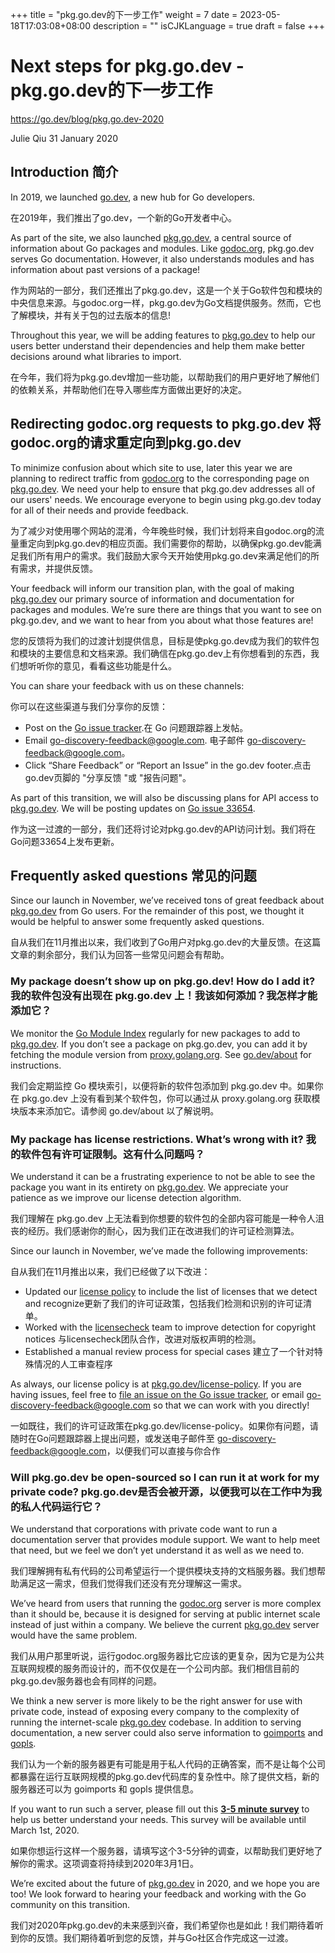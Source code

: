 +++
title = "pkg.go.dev的下一步工作"
weight = 7
date = 2023-05-18T17:03:08+08:00
description = ""
isCJKLanguage = true
draft = false
+++

# Next steps for pkg.go.dev - pkg.go.dev的下一步工作

https://go.dev/blog/pkg.go.dev-2020

Julie Qiu
31 January 2020

## Introduction 简介

In 2019, we launched [go.dev](https://go.dev/), a new hub for Go developers.

在2019年，我们推出了go.dev，一个新的Go开发者中心。

As part of the site, we also launched [pkg.go.dev](https://pkg.go.dev/), a central source of information about Go packages and modules. Like [godoc.org](https://godoc.org/), pkg.go.dev serves Go documentation. However, it also understands modules and has information about past versions of a package!

作为网站的一部分，我们还推出了pkg.go.dev，这是一个关于Go软件包和模块的中央信息来源。与godoc.org一样，pkg.go.dev为Go文档提供服务。然而，它也了解模块，并有关于包的过去版本的信息!

Throughout this year, we will be adding features to [pkg.go.dev](https://pkg.go.dev/) to help our users better understand their dependencies and help them make better decisions around what libraries to import.

在今年，我们将为pkg.go.dev增加一些功能，以帮助我们的用户更好地了解他们的依赖关系，并帮助他们在导入哪些库方面做出更好的决定。

## Redirecting godoc.org requests to pkg.go.dev 将godoc.org的请求重定向到pkg.go.dev

To minimize confusion about which site to use, later this year we are planning to redirect traffic from [godoc.org](https://godoc.org/) to the corresponding page on [pkg.go.dev](https://pkg.go.dev/). We need your help to ensure that pkg.go.dev addresses all of our users' needs. We encourage everyone to begin using pkg.go.dev today for all of their needs and provide feedback.

为了减少对使用哪个网站的混淆，今年晚些时候，我们计划将来自godoc.org的流量重定向到pkg.go.dev的相应页面。我们需要你的帮助，以确保pkg.go.dev能满足我们所有用户的需求。我们鼓励大家今天开始使用pkg.go.dev来满足他们的所有需求，并提供反馈。

Your feedback will inform our transition plan, with the goal of making [pkg.go.dev](https://pkg.go.dev/) our primary source of information and documentation for packages and modules. We’re sure there are things that you want to see on pkg.go.dev, and we want to hear from you about what those features are!

您的反馈将为我们的过渡计划提供信息，目标是使pkg.go.dev成为我们的软件包和模块的主要信息和文档来源。我们确信在pkg.go.dev上有你想看到的东西，我们想听听你的意见，看看这些功能是什么。

You can share your feedback with us on these channels:

你可以在这些渠道与我们分享你的反馈：

- Post on the [Go issue tracker](https://go.dev/s/discovery-feedback).在 Go 问题跟踪器上发帖。
- Email [go-discovery-feedback@google.com](mailto:go-discovery-feedback@google.com). 电子邮件 go-discovery-feedback@google.com。
- Click “Share Feedback” or “Report an Issue” in the go.dev footer.点击go.dev页脚的 "分享反馈 "或 "报告问题"。

As part of this transition, we will also be discussing plans for API access to [pkg.go.dev](https://pkg.go.dev/). We will be posting updates on [Go issue 33654](https://go.dev/s/discovery-updates).

作为这一过渡的一部分，我们还将讨论对pkg.go.dev的API访问计划。我们将在Go问题33654上发布更新。

## Frequently asked questions 常见的问题

Since our launch in November, we’ve received tons of great feedback about [pkg.go.dev](https://pkg.go.dev/) from Go users. For the remainder of this post, we thought it would be helpful to answer some frequently asked questions.

自从我们在11月推出以来，我们收到了Go用户对pkg.go.dev的大量反馈。在这篇文章的剩余部分，我们认为回答一些常见问题会有帮助。

### My package doesn’t show up on pkg.go.dev! How do I add it? 我的软件包没有出现在 pkg.go.dev 上！我该如何添加？我怎样才能添加它？

We monitor the [Go Module Index](https://index.golang.org/index) regularly for new packages to add to [pkg.go.dev](https://pkg.go.dev/). If you don’t see a package on pkg.go.dev, you can add it by fetching the module version from [proxy.golang.org](https://proxy.golang.org/). See [go.dev/about](https://go.dev/about) for instructions.

我们会定期监控 Go 模块索引，以便将新的软件包添加到 pkg.go.dev 中。如果你在 pkg.go.dev 上没有看到某个软件包，你可以通过从 proxy.golang.org 获取模块版本来添加它。请参阅 go.dev/about 以了解说明。

### My package has license restrictions. What’s wrong with it? 我的软件包有许可证限制。这有什么问题吗？

We understand it can be a frustrating experience to not be able to see the package you want in its entirety on [pkg.go.dev](https://pkg.go.dev/). We appreciate your patience as we improve our license detection algorithm.

我们理解在 pkg.go.dev 上无法看到你想要的软件包的全部内容可能是一种令人沮丧的经历。我们感谢你的耐心，因为我们正在改进我们的许可证检测算法。

Since our launch in November, we’ve made the following improvements:

自从我们在11月推出以来，我们已经做了以下改进：

- Updated our [license policy](https://pkg.go.dev/license-policy) to include the list of licenses that we detect and recognize更新了我们的许可证政策，包括我们检测和识别的许可证清单。
- Worked with the [licensecheck](https://github.com/google/licensecheck) team to improve detection for copyright notices 与licensecheck团队合作，改进对版权声明的检测。
- Established a manual review process for special cases 建立了一个针对特殊情况的人工审查程序

As always, our license policy is at [pkg.go.dev/license-policy](https://pkg.go.dev/license-policy). If you are having issues, feel free to [file an issue on the Go issue tracker](https://go.dev/s/discovery-feedback), or email [go-discovery-feedback@google.com](mailto:go-discovery-feedback@google.com) so that we can work with you directly!

一如既往，我们的许可证政策在pkg.go.dev/license-policy。如果你有问题，请随时在Go问题跟踪器上提出问题，或发送电子邮件至 go-discovery-feedback@google.com，以便我们可以直接与你合作

### Will pkg.go.dev be open-sourced so I can run it at work for my private code? pkg.go.dev是否会被开源，以便我可以在工作中为我的私人代码运行它？

We understand that corporations with private code want to run a documentation server that provides module support. We want to help meet that need, but we feel we don’t yet understand it as well as we need to.

我们理解拥有私有代码的公司希望运行一个提供模块支持的文档服务器。我们想帮助满足这一需求，但我们觉得我们还没有充分理解这一需求。

We’ve heard from users that running the [godoc.org](https://godoc.org/) server is more complex than it should be, because it is designed for serving at public internet scale instead of just within a company. We believe the current [pkg.go.dev](https://pkg.go.dev/) server would have the same problem.

我们从用户那里听说，运行godoc.org服务器比它应该的更复杂，因为它是为公共互联网规模的服务而设计的，而不仅仅是在一个公司内部。我们相信目前的pkg.go.dev服务器也会有同样的问题。

We think a new server is more likely to be the right answer for use with private code, instead of exposing every company to the complexity of running the internet-scale [pkg.go.dev](https://pkg.go.dev/) codebase. In addition to serving documentation, a new server could also serve information to [goimports](https://pkg.go.dev/golang.org/x/tools/cmd/goimports?tab=doc) and [gopls](https://pkg.go.dev/golang.org/x/tools/gopls).

我们认为一个新的服务器更有可能是用于私人代码的正确答案，而不是让每个公司都暴露在运行互联网规模的pkg.go.dev代码库的复杂性中。除了提供文档，新的服务器还可以为 goimports 和 gopls 提供信息。

If you want to run such a server, please fill out this [**3-5 minute survey**](https://google.qualtrics.com/jfe/form/SV_6FHmaLveae6d8Bn) to help us better understand your needs. This survey will be available until March 1st, 2020.

如果你想运行这样一个服务器，请填写这个3-5分钟的调查，以帮助我们更好地了解你的需求。这项调查将持续到2020年3月1日。

We’re excited about the future of [pkg.go.dev](https://pkg.go.dev/) in 2020, and we hope you are too! We look forward to hearing your feedback and working with the Go community on this transition.

我们对2020年pkg.go.dev的未来感到兴奋，我们希望你也是如此！我们期待着听到你的反馈。我们期待着听到您的反馈，并与Go社区合作完成这一过渡。
